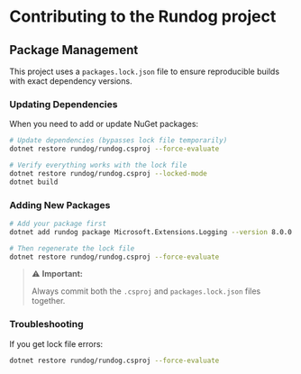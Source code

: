 # Contributing to the Rundog project 

## Package Management

This project uses a `packages.lock.json` file to ensure reproducible builds with exact dependency versions.

### Updating Dependencies

When you need to add or update NuGet packages:

```bash
# Update dependencies (bypasses lock file temporarily)
dotnet restore rundog/rundog.csproj --force-evaluate

# Verify everything works with the lock file
dotnet restore rundog/rundog.csproj --locked-mode
dotnet build
```

### Adding New Packages

```bash
# Add your package first
dotnet add rundog package Microsoft.Extensions.Logging --version 8.0.0

# Then regenerate the lock file
dotnet restore rundog/rundog.csproj --force-evaluate
```

>  ⚠️  **Important:**  
>
> Always commit both the `.csproj` and `packages.lock.json` files together.

### Troubleshooting

If you get lock file errors:
```bash
dotnet restore rundog/rundog.csproj --force-evaluate
```